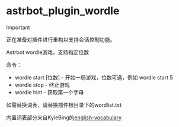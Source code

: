 # astrbot_plugin_wordle

> [!important]
> 正在准备对插件进行重构以支持会话控制功能。

Astrbot wordle游戏，支持指定位数

命令：
- wordle start [位数] - 开始一局游戏，位数可选，例如 wordle start 5
- wordle stop - 终止游戏
- wordle hint - 获取第一个字母

如需替换词表，请替换插件根目录下的wordlist.txt

内置词表部分来自KyleBing的[english-vocabulary](https://github.com/KyleBing/english-vocabulary)
